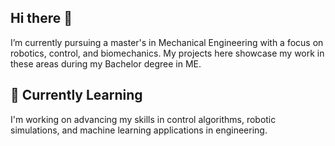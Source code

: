 ## Hi there 👋
I’m currently pursuing a master's in Mechanical Engineering with a focus on robotics, control, and biomechanics. My projects here showcase my work in these areas during my Bachelor degree in ME.

## 🌱 Currently Learning
I'm working on advancing my skills in control algorithms, robotic simulations, and machine learning applications in engineering.


